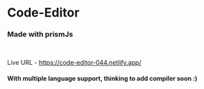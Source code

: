 # Code-Editor
### Made with prismJs
<br>

Live URL - https://code-editor-044.netlify.app/
#### With multiple language support, thinking to add compiler soon :)
